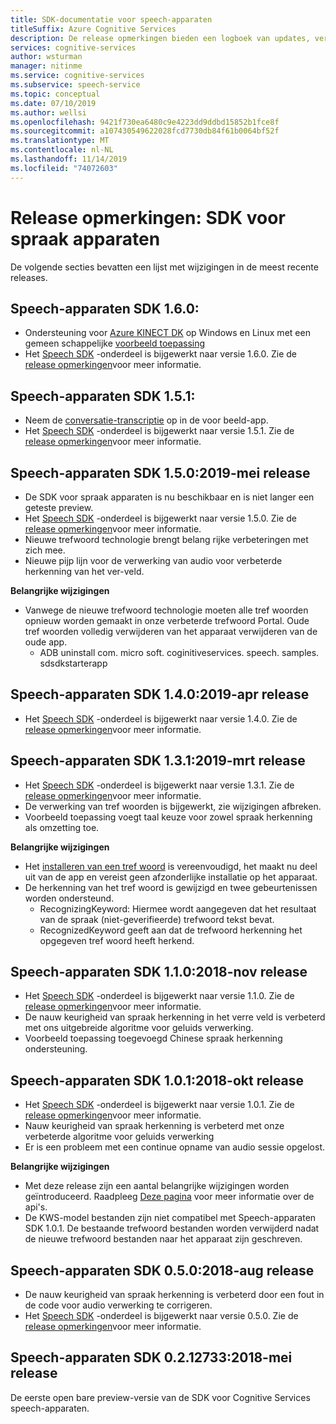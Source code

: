 ```yaml
---
title: SDK-documentatie voor speech-apparaten
titleSuffix: Azure Cognitive Services
description: De release opmerkingen bieden een logboek van updates, verbeteringen, fout oplossingen en wijzigingen aan de SDK voor spraak apparaten. Dit artikel wordt bijgewerkt met elke release van de SDK voor spraak apparaten.
services: cognitive-services
author: wsturman
manager: nitinme
ms.service: cognitive-services
ms.subservice: speech-service
ms.topic: conceptual
ms.date: 07/10/2019
ms.author: wellsi
ms.openlocfilehash: 9421f730ea6480c9e4223dd9ddbd15852b1fce8f
ms.sourcegitcommit: a107430549622028fcd7730db84f61b0064bf52f
ms.translationtype: MT
ms.contentlocale: nl-NL
ms.lasthandoff: 11/14/2019
ms.locfileid: "74072603"
---
```

# <a name="release-notes-speech-devices-sdk"></a>Release opmerkingen: SDK voor spraak apparaten

De volgende secties bevatten een lijst met wijzigingen in de meest recente releases.

## <a name="speech-devices-sdk-160"></a>Speech-apparaten SDK 1.6.0:

- Ondersteuning voor [Azure KINECT DK](https://azure.microsoft.com/services/kinect-dk/) op Windows en Linux met een gemeen schappelijke [voorbeeld toepassing](https://aka.ms/sdsdk-download)
- Het [Speech SDK](https://docs.microsoft.com/azure/cognitive-services/speech-service/speech-sdk-reference) -onderdeel is bijgewerkt naar versie 1.6.0. Zie de [release opmerkingen](https://aka.ms/csspeech/whatsnew)voor meer informatie.

## <a name="speech-devices-sdk-151"></a>Speech-apparaten SDK 1.5.1:

- Neem de [conversatie-transcriptie](conversation-transcription-service.md) op in de voor beeld-app.
- Het [Speech SDK](https://docs.microsoft.com/azure/cognitive-services/speech-service/speech-sdk-reference) -onderdeel is bijgewerkt naar versie 1.5.1. Zie de [release opmerkingen](https://aka.ms/csspeech/whatsnew)voor meer informatie.

## <a name="speech-devices-sdk-150-2019-may-release"></a>Speech-apparaten SDK 1.5.0:2019-mei release

- De SDK voor spraak apparaten is nu beschikbaar en is niet langer een geteste preview.
- Het [Speech SDK](https://docs.microsoft.com/azure/cognitive-services/speech-service/speech-sdk-reference) -onderdeel is bijgewerkt naar versie 1.5.0. Zie de [release opmerkingen](https://aka.ms/csspeech/whatsnew)voor meer informatie.
- Nieuwe trefwoord technologie brengt belang rijke verbeteringen met zich mee.
- Nieuwe pijp lijn voor de verwerking van audio voor verbeterde herkenning van het ver-veld.

**Belangrijke wijzigingen**

- Vanwege de nieuwe trefwoord technologie moeten alle tref woorden opnieuw worden gemaakt in onze verbeterde trefwoord Portal. Oude tref woorden volledig verwijderen van het apparaat verwijderen van de oude app.
  - ADB uninstall com. micro soft. coginitiveservices. speech. samples. sdsdkstarterapp

## <a name="speech-devices-sdk-140-2019-apr-release"></a>Speech-apparaten SDK 1.4.0:2019-apr release

- Het [Speech SDK](https://docs.microsoft.com/azure/cognitive-services/speech-service/speech-sdk-reference) -onderdeel is bijgewerkt naar versie 1.4.0. Zie de [release opmerkingen](https://aka.ms/csspeech/whatsnew)voor meer informatie.

## <a name="speech-devices-sdk-131-2019-mar-release"></a>Speech-apparaten SDK 1.3.1:2019-mrt release

- Het [Speech SDK](https://docs.microsoft.com/azure/cognitive-services/speech-service/speech-sdk-reference) -onderdeel is bijgewerkt naar versie 1.3.1. Zie de [release opmerkingen](https://aka.ms/csspeech/whatsnew)voor meer informatie.
- De verwerking van tref woorden is bijgewerkt, zie wijzigingen afbreken.
- Voorbeeld toepassing voegt taal keuze voor zowel spraak herkenning als omzetting toe.

**Belangrijke wijzigingen**

- Het [installeren van een tref woord](https://docs.microsoft.com/azure/cognitive-services/speech-service/speech-devices-sdk-create-kws) is vereenvoudigd, het maakt nu deel uit van de app en vereist geen afzonderlijke installatie op het apparaat.
- De herkenning van het tref woord is gewijzigd en twee gebeurtenissen worden ondersteund.
  - RecognizingKeyword: Hiermee wordt aangegeven dat het resultaat van de spraak (niet-geverifieerde) trefwoord tekst bevat.
  - RecognizedKeyword geeft aan dat de trefwoord herkenning het opgegeven tref woord heeft herkend.

## <a name="speech-devices-sdk-110-2018-nov-release"></a>Speech-apparaten SDK 1.1.0:2018-nov release

- Het [Speech SDK](https://docs.microsoft.com/azure/cognitive-services/speech-service/speech-sdk-reference) -onderdeel is bijgewerkt naar versie 1.1.0. Zie de [release opmerkingen](https://aka.ms/csspeech/whatsnew)voor meer informatie.
- De nauw keurigheid van spraak herkenning in het verre veld is verbeterd met ons uitgebreide algoritme voor geluids verwerking.
- Voorbeeld toepassing toegevoegd Chinese spraak herkenning ondersteuning.

## <a name="speech-devices-sdk-101-2018-oct-release"></a>Speech-apparaten SDK 1.0.1:2018-okt release

- Het [Speech SDK](https://docs.microsoft.com/azure/cognitive-services/speech-service/speech-sdk-reference) -onderdeel is bijgewerkt naar versie 1.0.1. Zie de [release opmerkingen](https://aka.ms/csspeech/whatsnew)voor meer informatie.
- Nauw keurigheid van spraak herkenning is verbeterd met onze verbeterde algoritme voor geluids verwerking
- Er is een probleem met een continue opname van audio sessie opgelost.

**Belangrijke wijzigingen**

- Met deze release zijn een aantal belangrijke wijzigingen worden geïntroduceerd. Raadpleeg [Deze pagina](https://aka.ms/csspeech/breakingchanges_1_0_0) voor meer informatie over de api's.
- De KWS-model bestanden zijn niet compatibel met Speech-apparaten SDK 1.0.1. De bestaande trefwoord bestanden worden verwijderd nadat de nieuwe trefwoord bestanden naar het apparaat zijn geschreven.

## <a name="speech-devices-sdk-050-2018-aug-release"></a>Speech-apparaten SDK 0.5.0:2018-aug release

- De nauw keurigheid van spraak herkenning is verbeterd door een fout in de code voor audio verwerking te corrigeren.
- Het [Speech SDK](https://docs.microsoft.com/azure/cognitive-services/speech-service/speech-sdk-reference) -onderdeel is bijgewerkt naar versie 0.5.0. Zie de [release opmerkingen](releasenotes.md#cognitive-services-speech-sdk-050-2018-july-release)voor meer informatie.

## <a name="speech-devices-sdk-0212733-2018-may-release"></a>Speech-apparaten SDK 0.2.12733:2018-mei release

De eerste open bare preview-versie van de SDK voor Cognitive Services speech-apparaten.
